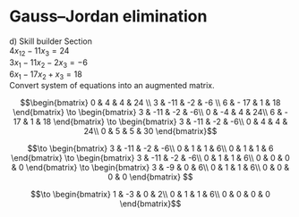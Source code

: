 # Gauss–Jordan elimination
d) Skill builder Section\
$4x_{12}-11x_{3} = 24$\
$3x_{1}-11x_{2}-2x_{3}=-6$\
$6x_{1}-17x_{2}+x_{3}=18$\
Convert system of equations into an augmented matrix.

$$\begin{bmatrix} 0 & 4 & 4 & 24 \\ 3 & -11 & -2 & -6 \\ 6 & - 17 & 1 & 18 \end{bmatrix}   
\to \begin{bmatrix} 3 & -11 & -2 & -6\\ 0 & -4 & 4 & 24\\ 6 & - 17 & 1 & 18 \end{bmatrix} 
\to \begin{bmatrix} 3 & -11 & -2 & -6\\ 0 & 4 & 4 & 24\\ 0 & 5 & 5 & 30 \end{bmatrix}$$


$$\to \begin{bmatrix} 3 & -11 & -2 & -6\\ 0 & 1 & 1 & 6\\ 0 & 1 & 1 & 6 \end{bmatrix} 
\to \begin{bmatrix} 3 & -11 & -2 & -6\\ 0 & 1 & 1 & 6\\ 0 & 0 & 0 & 0 \end{bmatrix}  \to \begin{bmatrix} 3 & -9 & 0 & 6\\ 0 & 1 & 1 & 6\\ 0 & 0 & 0 & 0 \end{bmatrix} $$

$$\to \begin{bmatrix} 1 & -3 & 0 & 2\\ 0 & 1 & 1 & 6\\ 0 & 0 & 0 & 0 \end{bmatrix}$$

